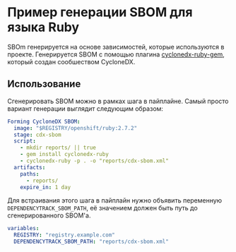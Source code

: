 # Пример генерации SBOM для языка Ruby

SBOm генерируется на основе зависимостей, которые используются в проекте. Генерируется SBOM с помощью плагина [cyclonedx-ruby-gem](https://github.com/CycloneDX/cyclonedx-ruby-gem), который создан сообшеством CycloneDX.

## Использование

Сгенерировать SBOM можно в рамках шага в пайплайне. Самый просто вариант генерации выглядит следующим образом:

```yaml
Forming CycloneDX SBOM:
  image: "$REGISTRY/openshift/ruby:2.7.2"
  stage: cdx-sbom
  script:
    - mkdir reports/ || true
    - gem install cyclonedx-ruby
    - cyclonedx-ruby -p . -o "reports/cdx-sbom.xml"
  artifacts:
    paths:
      - reports/
    expire_in: 1 day
```

Для встраивания этого шага в пайплайн нужно объявить переменную `DEPENDENCYTRACK_SBOM_PATH`, её значением должен быть путь до сгенерированного SBOM'а.

```yaml
variables:
  REGISTRY: "registry.example.com"
  DEPENDENCYTRACK_SBOM_PATH: "reports/cdx-sbom.xml"
```
